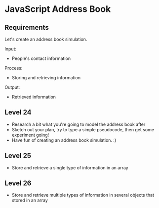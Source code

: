 # JavaScript Address Book

## Requirements

Let's create an address book simulation.

Input:

- People's contact information

Process:

- Storing and retrieving information

Output:

- Retrieved information

## Level 24

- Research a bit what you're going to model the address book after
- Sketch out your plan, try to type a simple pseudocode, then get some experiment going!
- Have fun of creating an address book simulation. :)

## Level 25

- Store and retrieve a single type of information in an array

## Level 26

- Store and retrieve multiple types of information in several objects that stored in an array
